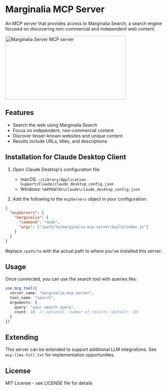# Marginalia MCP Server

An MCP server that provides access to Marginalia Search, a search engine focused on discovering non-commercial and independent web content.

<a href="https://glama.ai/mcp/servers/3weyx38n1h"><img width="380" height="200" src="https://glama.ai/mcp/servers/3weyx38n1h/badge" alt="Marginalia Server MCP server" /></a>

## Features

- Search the web using Marginalia Search
- Focus on independent, non-commercial content
- Discover lesser-known websites and unique content
- Results include URLs, titles, and descriptions

## Installation for Claude Desktop Client

1. Open Claude Desktop's configuration file:
   - macOS: `~/Library/Application Support/Claude/claude_desktop_config.json`
   - Windows: `%APPDATA%\Claude\claude_desktop_config.json`

2. Add the following to the `mcpServers` object in your configuration:

```json
{
  "mcpServers": {
    "marginalia": {
      "command": "node",
      "args": ["/path/to/marginalia-mcp-server/build/index.js"]
    }
  }
}
```

Replace `/path/to` with the actual path to where you've installed this server.

## Usage

Once connected, you can use the search tool with queries like:

```typescript
use_mcp_tool({
  server_name: "marginalia-mcp-server",
  tool_name: "search",
  arguments: {
    query: "your search query",
    count: 10  // optional: number of results (default: 10)
  }
})
```

## Extending

This server can be extended to support additional LLM integrations. See `mcp-llms-full.txt` for implementation opportunities.

## License

MIT License - see LICENSE file for details
